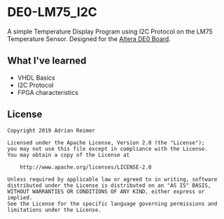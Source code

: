 # DE0-LM75_I2C

A simple Temperature Display Program using I2C Protocol on the LM75 Temperature Sensor. Designed for the [Altera DE0 Board](http://www.terasic.com.tw/cgi-bin/page/archive.pl?Language=English&No=364).


## What I've learned

* VHDL Basics
* I2C Protocol
* FPGA characteristics


## License
    Copyright 2019 Adrian Reimer

    Licensed under the Apache License, Version 2.0 (the "License");
    you may not use this file except in compliance with the License.
    You may obtain a copy of the License at

        http://www.apache.org/licenses/LICENSE-2.0

    Unless required by applicable law or agreed to in writing, software
    distributed under the License is distributed on an "AS IS" BASIS,
    WITHOUT WARRANTIES OR CONDITIONS OF ANY KIND, either express or implied.
    See the License for the specific language governing permissions and
    limitations under the License.